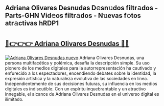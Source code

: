 ## Adriana Olivares Desnudas D𝚎sn𝚞dos filtr𝚊dos - Parts-GHN Vid𝚎os filtr𝚊dos - N𝚞evas f𝚘tos atr𝚊ctivas hRDP1

# <h2><a href="http://mbdbf51.tromn.icu/?c=Adriana+Olivares+Desnudas">🔗👉👉👉 Adriana Olivares Desnudas 🔗🔗</a></h2>

[![Adriana Olivares Desnudas nuevo](https://i.imgur.com/pEAQMta.gif)](http://mbdbf51.tromn.icu/?c=Adriana+Olivares+Desnudas)
Adriana Olivares Desnudas, una persona multifacética y polémica, desafía la descripción simple. Su uso pionero de los medios digitales para la autorrepresentación ha cautivado y enfurecido a los espectadores, encendiendo debates sobre la identidad, la expresión artística y la naturaleza evolutiva de las sociedades en línea. Independientemente de sus decisiones futuras, su influencia en los medios digitales es indiscutible. Con un espíritu inquebrantable y un atractivo innegable, el alcance de Adriana Olivares Desnudas en el universo digital es ilimitado.
